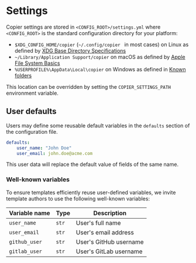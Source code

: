 # Settings

Copier settings are stored in `<CONFIG_ROOT>/settings.yml` where `<CONFIG_ROOT>` is the
standard configuration directory for your platform:

-   `$XDG_CONFIG_HOME/copier` (`~/.config/copier ` in most cases) on Linux as defined by
    [XDG Base Directory Specifications](https://specifications.freedesktop.org/basedir-spec/basedir-spec-latest.html)
-   `~/Library/Application Support/copier` on macOS as defined by
    [Apple File System Basics](https://developer.apple.com/library/archive/documentation/FileManagement/Conceptual/FileSystemProgrammingGuide/FileSystemOverview/FileSystemOverview.html)
-   `%USERPROFILE%\AppData\Local\copier` on Windows as defined in
    [Known folders](https://docs.microsoft.com/en-us/windows/win32/shell/known-folders)

This location can be overridden by setting the `COPIER_SETTINGS_PATH` environment
variable.

## User defaults

Users may define some reusable default variables in the `defaults` section of the
configuration file.

```yaml title="<CONFIG_ROOT>/settings.yml"
defaults:
    user_name: "John Doe"
    user_email: john.doe@acme.com
```

This user data will replace the default value of fields of the same name.

### Well-known variables

To ensure templates efficiently reuse user-defined variables, we invite template authors
to use the following well-known variables:

| Variable name | Type  | Description            |
| ------------- | ----- | ---------------------- |
| `user_name`   | `str` | User's full name       |
| `user_email`  | `str` | User's email address   |
| `github_user` | `str` | User's GitHub username |
| `gitlab_user` | `str` | User's GitLab username |
